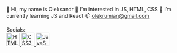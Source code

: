 👋 Hi, my name is Oleksandr
👀 I’m interested in JS, HTML, CSS
🌱 I’m currently learning JS and React
📫 olekrumian@gmail.com 

Socials:<br>
<a href="https://developer.mozilla.org/en-US/docs/Glossary/HTML5" rel="nofollow">
  <img src="https://raw.githubusercontent.com/danielcranney/readme-generator/main/public/icons/skills/html5-colored.svg" width="36" height="36" alt="HTML5" style="max-width: 100%;">
</a>
<a href="https://www.w3.org/TR/CSS/#css" rel="nofollow">
  <img src="https://raw.githubusercontent.com/danielcranney/readme-generator/main/public/icons/skills/css3-colored.svg" width="36" height="36" alt="CSS3" style="max-width: 100%;">
</a>
<a href="https://developer.mozilla.org/en-US/docs/Web/JavaScript" rel="nofollow">
  <img src="https://raw.githubusercontent.com/danielcranney/readme-generator/main/public/icons/skills/javascript-colored.svg" width="36" height="36" alt="JavaScript" style="max-width: 100%;">
<!---
olekrumian/olekrumian is a ✨ special ✨ repository because its `README.md` (this file) appears on your GitHub profile.
You can click the Preview link to take a look at your changes.
--->
